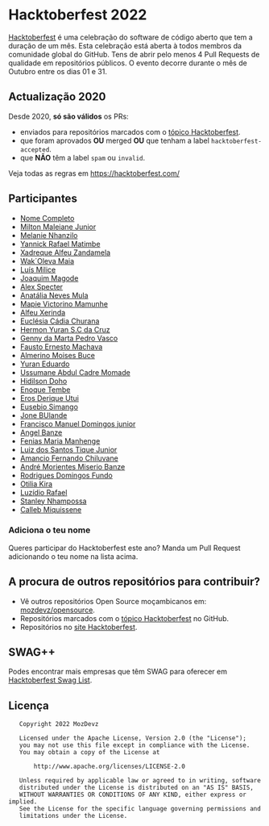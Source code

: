 # Hacktoberfest 2022

[Hacktoberfest](https://hacktoberfest.com) é uma celebração do software de código aberto que tem a duração de um mês.
Esta celebração está aberta à todos membros da comunidade global do GitHub. Tens de abrir pelo menos 4 Pull Requests de qualidade em repositórios
públicos.
O evento decorre durante o mês de Outubro entre os dias 01 e 31.

## Actualização 2020

Desde 2020, **só são válidos** os PRs:
- enviados para repositórios marcados com o [tópico Hacktoberfest](https://github.com/topics/hacktoberfest).
- que foram aprovados **OU** merged **OU** que tenham a label `hacktoberfest-accepted`.
- que **NÃO** têm a label `spam` ou `invalid`.

Veja todas as regras em https://hacktoberfest.com/

## Participantes
- [Nome Completo](https://github.com/username)
- [Milton Maleiane Junior](https://github.com/miltonmaleiane/)
- [Melanie Nhanzilo](https://github.com/Melanie.Nhanzilo)
- [Yannick Rafael Matimbe](https://github.com/Booman-IT)
- [Xadreque Alfeu Zandamela](https://github.com/xadreque)
- [Wak´Oleva Maia](https://github.com/wakmaia)
- [Luís Milice](https://github.com/LuisMilice)
- [Joaquim Magode](https://github.com/jmagode)
- [Alex Specter](https://github.com/4lph47)
- [Anatália Neves Mula](https://github.com/mulaanatalia)
- [Mapie Victorino Mamunhe](https://github.com/MapieMamunhe)
- [Alfeu Xerinda](https://github.com/Hard-007)
- [Euclésia Cádia Churana](https://github.com/euclesiacadia)
- [Hermon Yuran S.C da Cruz](https://github.com/HermonYurandaCruz)
- [Genny da Marta Pedro Vasco](https://github.com/GnyVasco)
- [Fausto Ernesto Machava](https://github.com/fausto-machava)
- [Almerino Moises Buce](https://github.com/mozerbuce)
- [Yuran Eduardo](https://github.com/Yuran-Eduardo)
- [Ussumane Abdul Cadre Momade](https://github.com/Uss-Momas)
- [Hidilson Doho](https://github.com/hidilson45)
- [Enoque Tembe](https://github.com/enoquetembe)
- [Eros Derique Utui](https://github.com/ErosUtui)
- [Eusebio Simango](https://github.com/EusebioSimango)
- [Jone BUlande](https://github.com/JoneBulande)
- [Francisco Manuel Domingos junior](https://github.com/franciscojunior12/)
- [Angel Banze](https://github.com/aebanze)
- [Fenias Maria Manhenge](https://github.com/Fenias-Manhenge)
- [Luiz dos Santos Tique Junior](https://github.com/Tiquinho10)
- [Amancio Fernando Chiluvane](https://github.com/amanciochiluvane)
- [André Morientes Miserio Banze](https://github.com/andremorientes)
- [Rodrigues Domingos Fundo](https://github.com/RodriguesFundo)
- [Otilia Kira](https://github.com/otiliakira)
- [Luzídio Rafael](https://github.com/Luzidio)
- [Stanley Nhampossa](https://github.com/StanleyNhampossa)
- [Calleb Miquissene](https://github.com/callebdev)


### Adiciona o teu nome

Queres participar do Hacktoberfest este ano? Manda um Pull Request adicionando o teu nome na lista acima.

## A procura de outros repositórios para contribuir?

- Vê outros repositórios Open Source moçambicanos em: [mozdevz/opensource](https://github.com/mozdevz/opensource).
- Repositórios marcados com o [tópico Hacktoberfest](https://github.com/topics/hacktoberfest) no GitHub.
- Repositórios no [site Hacktoberfest](https://hacktoberfest.com/#projects).

## SWAG++

Podes encontrar mais empresas que têm SWAG para oferecer em [Hacktoberfest Swag List](https://hacktoberfest-swag-list.netlify.app/list/).


## Licença
       Copyright 2022 MozDevz

       Licensed under the Apache License, Version 2.0 (the "License");
       you may not use this file except in compliance with the License.
       You may obtain a copy of the License at

           http://www.apache.org/licenses/LICENSE-2.0

       Unless required by applicable law or agreed to in writing, software
       distributed under the License is distributed on an "AS IS" BASIS,
       WITHOUT WARRANTIES OR CONDITIONS OF ANY KIND, either express or implied.
       See the License for the specific language governing permissions and
       limitations under the License.
